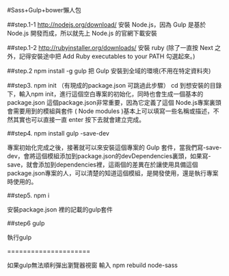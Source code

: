 

#Sass+Gulp+bower懶人包

##step.1-1  http://nodejs.org/download/ 
安裝 Node.js，因為 Gulp 是基於 Node.js 開發而成，所以就先上 Node.js 的官網下載安裝

##step.1-2 http://rubyinstaller.org/downloads/
安裝 ruby
(除了一直按 Next 之外，記得安裝途中把 Add Ruby executables to your PATH 勾選起來。)
 

##step.2    npm install -g gulp
 把 Gulp 安裝到全域的環境(不用在特定資料夾)


##step3.   npm init （有現成的package.json 可跳過此步驟）
 cd 到想安裝的目錄下，輸入npm init，進行這個空白專案的初始化，同時也會生成一個基本的package.json
 這個package.json非常重要，因為它定義了這個 Node.js專案裏頭會需要用到的模組與套件 ( Node modules )基本上可以填寫一些名稱或描述，不然其實也可以直接一直 enter 按下去就會建立完成。


##step4.  npm install gulp -save-dev

專案初始化完成之後，接著就可以來安裝這個專案的 Gulp 套件，當我們寫-save-dev，會將這個模組添加到package.json的devDependencies裏頭，如果寫-save，就會添加到dependencies裡，這兩個的差異在於讓使用具備這個package.json專案的人，可以清楚的知道這個模組，是開發使用，還是執行專案時使用的。


##step5.  npm i

安裝package.json 裡的記載的gulp套件


##step6 gulp

執行gulp

=====================

如果gulp無法順利彈出瀏覽器視窗
	輸入 npm rebuild node-sass



